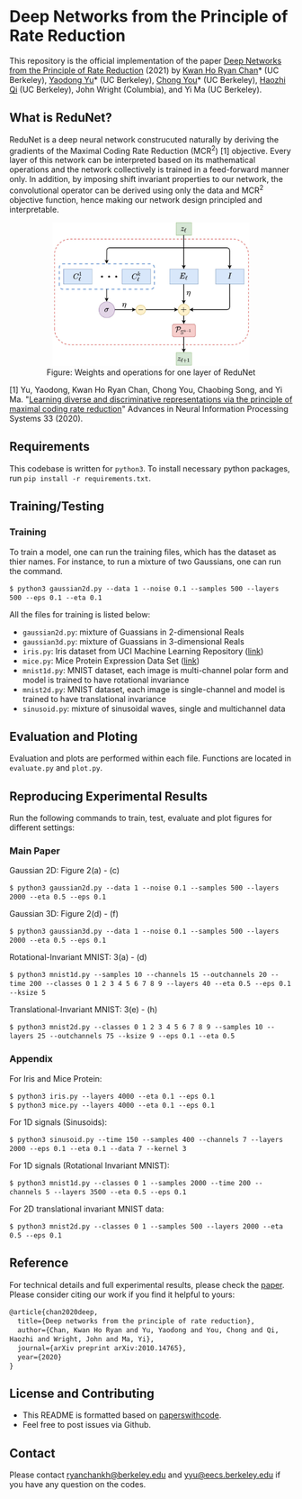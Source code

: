 # Deep Networks from the Principle of Rate Reduction
This repository is the official implementation of the paper [Deep Networks from the Principle of Rate Reduction](https://arxiv.org/abs/2010.14765) (2021) by [Kwan Ho Ryan Chan](https://ryanchankh.github.io)* (UC Berkeley), [Yaodong Yu](https://yaodongyu.github.io/)* (UC Berkeley), [Chong You](https://sites.google.com/view/cyou)* (UC Berkeley), [Haozhi Qi](https://haozhi.io/) (UC Berkeley), John Wright (Columbia), and Yi Ma (UC Berkeley). 

## What is ReduNet?
ReduNet is a deep neural network construcuted naturally by deriving the gradients of the Maximal Coding Rate Reduction (MCR<sup>2</sup>) [1] objective. Every layer of this network can be interpreted based on its mathematical operations and the network collectively is trained in a feed-forward manner only. In addition, by imposing shift invariant properties to our network, the convolutional operator can be derived using only the data and MCR<sup>2</sup> objective function, hence making our network design principled and interpretable. 

<p align="center">
    <img src="images/arch-redunet.jpg" width="350"\><br>
	Figure: Weights and operations for one layer of ReduNet
</p>
<p align="center">

[1] Yu, Yaodong, Kwan Ho Ryan Chan, Chong You, Chaobing Song, and Yi Ma. "[Learning diverse and discriminative representations via the principle of maximal coding rate reduction](https://proceedings.neurips.cc/paper/2020/file/6ad4174eba19ecb5fed17411a34ff5e6-Paper.pdf)" Advances in Neural Information Processing Systems 33 (2020). 

## Requirements
This codebase is written for `python3`. To install necessary python packages, run `pip install -r requirements.txt`.

## Training/Testing
### Training 
To train a model, one can run the training files, which has the dataset as thier names. For instance, to run a mixture of two Gaussians, one can run the command. 

```
$ python3 gaussian2d.py --data 1 --noise 0.1 --samples 500 --layers 500 --eps 0.1 --eta 0.1
```
All the files for training is listed below: 

- `gaussian2d.py`: mixture of Guassians in 2-dimensional Reals
- `gaussian3d.py`: mixture of Guassians in 3-dimensional Reals
- `iris.py`: Iris dataset from UCI Machine Learning Repository ([link](http://archive.ics.uci.edu/ml/datasets/Iris/))
- `mice.py`: Mice Protein Expression Data Set ([link](https://archive.ics.uci.edu/ml/datasets/Mice+Protein+Expression))
- `mnist1d.py`: MNIST dataset, each image is multi-channel polar form and model is trained to have rotational invariance
- `mnist2d.py`: MNIST dataset, each image is single-channel and model is trained to have translational invariance
- `sinusoid.py`: mixture of sinusoidal waves, single and multichannel data

## Evaluation and Ploting
Evaluation and plots are performed within each file. Functions are located in `evaluate.py` and `plot.py`.

## Reproducing Experimental Results
Run the following commands to train, test, evaluate and plot figures for different settings:

### Main Paper
Gaussian 2D: Figure 2(a) - (c)

```
$ python3 gaussian2d.py --data 1 --noise 0.1 --samples 500 --layers 2000 --eta 0.5 --eps 0.1
```

Gaussian 3D: Figure 2(d) - (f)

```
$ python3 gaussian3d.py --data 1 --noise 0.1 --samples 500 --layers 2000 --eta 0.5 --eps 0.1
```

Rotational-Invariant MNIST: 3(a) - (d)

```
$ python3 mnist1d.py --samples 10 --channels 15 --outchannels 20 --time 200 --classes 0 1 2 3 4 5 6 7 8 9 --layers 40 --eta 0.5 --eps 0.1  --ksize 5
```

Translational-Invariant MNIST: 3(e) - (h)

```
$ python3 mnist2d.py --classes 0 1 2 3 4 5 6 7 8 9 --samples 10 --layers 25 --outchannels 75 --ksize 9 --eps 0.1 --eta 0.5
```
### Appendix
For Iris and Mice Protein:

```
$ python3 iris.py --layers 4000 --eta 0.1 --eps 0.1
$ python3 mice.py --layers 4000 --eta 0.1 --eps 0.1
```
For 1D signals (Sinusoids):

```
$ python3 sinusoid.py --time 150 --samples 400 --channels 7 --layers 2000 --eps 0.1 --eta 0.1 --data 7 --kernel 3
```

For 1D signals (Rotational Invariant MNIST):

```
$ python3 mnist1d.py --classes 0 1 --samples 2000 --time 200 --channels 5 --layers 3500 --eta 0.5 --eps 0.1
```

For 2D translational invariant MNIST data:

```
$ python3 mnist2d.py --classes 0 1 --samples 500 --layers 2000 --eta 0.5 --eps 0.1
```

## Reference
For technical details and full experimental results, please check the [paper](https://arxiv.org/abs/2010.14765). Please consider citing our work if you find it helpful to yours:

```
@article{chan2020deep,
  title={Deep networks from the principle of rate reduction},
  author={Chan, Kwan Ho Ryan and Yu, Yaodong and You, Chong and Qi, Haozhi and Wright, John and Ma, Yi},
  journal={arXiv preprint arXiv:2010.14765},
  year={2020}
}
```

## License and Contributing
- This README is formatted based on [paperswithcode](https://github.com/paperswithcode/releasing-research-code).
- Feel free to post issues via Github. 

## Contact
Please contact [ryanchankh@berkeley.edu](ryanchankh@berkeley.edu) and [yyu@eecs.berkeley.edu](yyu@eecs.berkeley.edu) if you have any question on the codes.